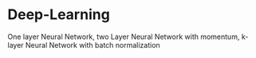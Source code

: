 # Deep-Learning
One layer Neural Network, two Layer Neural Network with momentum, k-layer Neural Network with batch normalization
